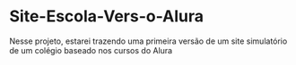 # Site-Escola-Vers-o-Alura
Nesse projeto, estarei trazendo uma primeira versão de um site simulatório de um colégio baseado nos cursos do Alura
